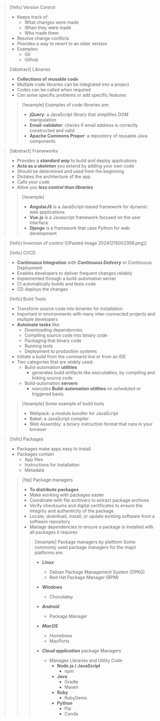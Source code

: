 > [!info] Version Control
> - Keeps track of:
> 	- What changes were made
> 	- When they were made
> 	- Who made them
> - Resolve change conflicts
> - Provides a way to revert to an older version
> - Examples:
> 	- Git
> 	- Github

> [!abstract] Libraries
> - __Collections of reusable code__
> - Multiple code libraries can be integrated into a project
> - Codes can be called when required
> - Can solve specific problems or add specific features
>> [!example] Examples of code libraries are:
>> - __jQuery__: a JavaScript library that simplifies DOM manipulation
>> - __Email-validator__: checks if email address is correctly constructed and valid
>> - __Apache Commons Proper__: a repository of reusable Java components

> [!abstract] Frameworks
> - Provides a ___standard way___ to build and deploy applications
> - __Acts as a skeleton__ you extend by adding your own code
> - Should be determined and used from the beginning
> - Dictates the architecture of the app
> - Calls your code
> - Allow you ___less control than libraries___
> 
>> [!example] 
>> - __AngularJS__ is a JavaScript-based framework for dynamic web applications
>> - __Vue.js__ is a Javascript framework focused on the user interface
>> - __Django__ is a framework that uses Python for web development


> [!info] Inversion of control
> ![[Pasted image 20241215002356.png]]

> [!info] CI/CD
> - __Continuous Integration__ with ___Continuous Delivery___ or Continuous Deployment
> - Enables developers to deliver frequent changes reliably
> - Implemented through a build-automation server
> - CI automatically builds and tests code
> - CD deploys the changes

> [!info] Build Tools
> - Transform source code into binaries for installation
> - Important in environments with many inter-connected projects and multiple developers
> - __Automate tasks__ like:
> 	- Downloading dependencies
> 	- Compiling source code into binary code
> 	- Packaging that binary code
> 	- Running tests
> 	- Deployment to production systems
> - Initiate a build from the command line or from an IDE
> - Two categories that are widely used:
> 	- Build-automation __utilities__
> 		- generates build artifacts like _executables_, by compiling and linking source code
> 	- Build-automation __servers__
> 		- executes __Build-automation utilities__ on scheduled or triggered basis.
>> [!example] Some example of build tools
>> - Webpack: a module bundler for JavaScript
>> - Babel: a JavaScript compiler
>> - Web Assembly: a binary instruction format that runs in your browser


> [!info] Packages
> - Packages make apps easy to install
> - Packages contain
> 	- App files
> 	- Instructions for installation
> 	- Metadata
> 
>> [!tip] Package managers
>> - __To distribute packages__
>> - Make working with packages easier
>> - Coordinate with file archivers to extract package archives
>> - Verify checksums and digital certificates to ensure the integrity and authenticity of the package
>> - Locate, download, install, or update existing software from a software repository
>> - Manage dependencies to ensure a package is installed with all packages it requires
>>> [!example] Package managers by platform
>>>  Some commonly used package managers for the major platforms are:
>>>  - ___Linux___
>>> 	 - Debian Package Management System (DPKG)
>>> 	 - Red Hat Package Manager (RPM)
>>>  - ___Windows___
>>> 	 - Chocolatey
>>>  - ___Android___
>>> 	 - Package Manager
>>>  - ___MacOS___
>>> 	 - Homebrew
>>> 	 - MacPorts
>>> 
>>>  - ___Cloud application___ package Managers
>>> 	 - Manages Libraries and Utility Code
>>> 		 - __Node.js / JavaScript__
>>> 			 - npm
>>> 		 - __Java__
>>> 			 - Gradle
>>> 			 - Maven
>>> 		 - __Ruby__
>>> 			 - RubyGems
>>> 		 - __Python__
>>> 			 - Pip
>>> 			 - Conda



